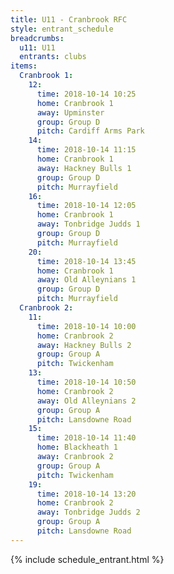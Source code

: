 ```yaml
---
title: U11 - Cranbrook RFC
style: entrant_schedule
breadcrumbs:
  u11: U11
  entrants: clubs
items:
  Cranbrook 1:
    12:
      time: 2018-10-14 10:25
      home: Cranbrook 1
      away: Upminster
      group: Group D
      pitch: Cardiff Arms Park
    14:
      time: 2018-10-14 11:15
      home: Cranbrook 1
      away: Hackney Bulls 1
      group: Group D
      pitch: Murrayfield
    16:
      time: 2018-10-14 12:05
      home: Cranbrook 1
      away: Tonbridge Judds 1
      group: Group D
      pitch: Murrayfield
    20:
      time: 2018-10-14 13:45
      home: Cranbrook 1
      away: Old Alleynians 1
      group: Group D
      pitch: Murrayfield
  Cranbrook 2:
    11:
      time: 2018-10-14 10:00
      home: Cranbrook 2
      away: Hackney Bulls 2
      group: Group A
      pitch: Twickenham
    13:
      time: 2018-10-14 10:50
      home: Cranbrook 2
      away: Old Alleynians 2
      group: Group A
      pitch: Lansdowne Road
    15:
      time: 2018-10-14 11:40
      home: Blackheath 1
      away: Cranbrook 2
      group: Group A
      pitch: Twickenham
    19:
      time: 2018-10-14 13:20
      home: Cranbrook 2
      away: Tonbridge Judds 2
      group: Group A
      pitch: Lansdowne Road
---
```


{% include schedule_entrant.html %}
